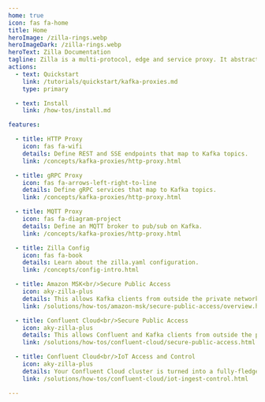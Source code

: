 ```yaml
---
home: true
icon: fas fa-home
title: Home
heroImage: /zilla-rings.webp
heroImageDark: /zilla-rings.webp
heroText: Zilla Documentation
tagline: Zilla is a multi-protocol, edge and service proxy. It abstracts Apache Kafka® for non-native clients, such as browsers and IoT devices, by exposing Kafka topics via user-defined REST, Server-Sent Events (SSE), MQTT, or gRPC API entry points.
actions:
  - text: Quickstart
    link: /tutorials/quickstart/kafka-proxies.md
    type: primary

  - text: Install
    link: /how-tos/install.md

features:

  - title: HTTP Proxy
    icon: fas fa-wifi
    details: Define REST and SSE endpoints that map to Kafka topics.
    link: /concepts/kafka-proxies/http-proxy.html

  - title: gRPC Proxy
    icon: fas fa-arrows-left-right-to-line
    details: Define gRPC services that map to Kafka topics.
    link: /concepts/kafka-proxies/http-proxy.html

  - title: MQTT Proxy
    icon: fas fa-diagram-project
    details: Define an MQTT broker to pub/sub on Kafka.
    link: /concepts/kafka-proxies/http-proxy.html

  - title: Zilla Config
    icon: fas fa-book
    details: Learn about the zilla.yaml configuration.
    link: /concepts/config-intro.html

  - title: Amazon MSK<br/>Secure Public Access
    icon: aky-zilla-plus
    details: This allows Kafka clients from outside the private network access to the full functionality of your Amazon MSK cluster.
    link: /solutions/how-tos/amazon-msk/secure-public-access/overview.html

  - title: Confluent Cloud<br/>Secure Public Access
    icon: aky-zilla-plus
    details: This allows Confluent and Kafka clients from outside the private network access to the full functionality of your Confluent Cloud cluster.
    link: /solutions/how-tos/confluent-cloud/secure-public-access.html

  - title: Confluent Cloud<br/>IoT Access and Control
    icon: aky-zilla-plus
    details: Your Confluent Cloud cluster is turned into a fully-fledged MQTT broker.
    link: /solutions/how-tos/confluent-cloud/iot-ingest-control.html

---
```

